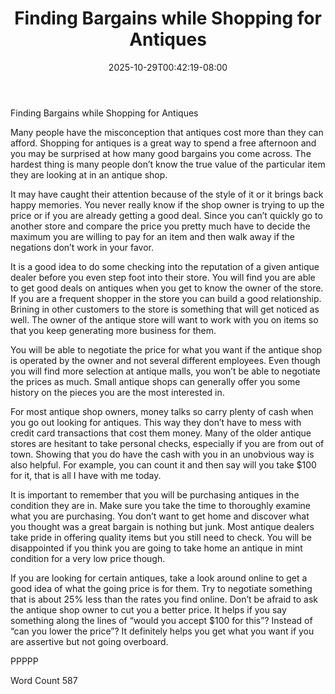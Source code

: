 ﻿---
title: "Finding Bargains while Shopping for Antiques"
date: 2025-10-29T00:42:19-08:00
description: "txt Tips for Web Success"
featured_image: "/images/txt.jpg"
tags: ["txt"]
---

Finding Bargains while Shopping for Antiques

Many people have the misconception that antiques cost more than they can afford. Shopping for antiques is a great way to spend a free afternoon and you may be surprised at how many good bargains you come across. The hardest thing is many people don’t know the true value of the particular item they are looking at in an antique shop. 

It may have caught their attention because of the style of it or it brings back happy memories. You never really know if the shop owner is trying to up the price or if you are already getting a good deal. Since you can’t quickly go to another store and compare the price you pretty much have to decide the maximum you are willing to pay for an item and then walk away if the negations don’t work in your favor. 

It is a good idea to do some checking into the reputation of a given antique dealer before you even step foot into their store. You will find you are able to get good deals on antiques when you get to know the owner of the store. If you are a frequent shopper in the store you can build a good relationship. Brining in other customers to the store is something that will get noticed as well. The owner of the antique store will want to work with you on items so that you keep generating more business for them. 

You will be able to negotiate the price for what you want if the antique shop is operated by the owner and not several different employees. Even though you will find more selection at antique malls, you won’t be able to negotiate the prices as much. Small antique shops can generally offer you some history on the pieces you are the most interested in.

For most antique shop owners, money talks so carry plenty of cash when you go out looking for antiques. This way they don’t have to mess with credit card transactions that cost them money. Many of the older antique stores are hesitant to take personal checks, especially if you are from out of town. Showing that you do have the cash with you in an unobvious way is also helpful. For example, you can count it and then say will you take $100 for it, that is all I have with me today. 

It is important to remember that you will be purchasing antiques in the condition they are in. Make sure you take the time to thoroughly examine what you are purchasing. You don’t want to get home and discover what you thought was a great bargain is nothing but junk. Most antique dealers take pride in offering quality items but you still need to check. You will be disappointed if you think you are going to take home an antique in mint condition for a very low price though. 

If you are looking for certain antiques, take a look around online to get a good idea of what the going price is for them. Try to negotiate something that is about 25% less than the rates you find online. Don’t be afraid to ask the antique shop owner to cut you a better price. It helps if you say something along the lines of “would you accept $100 for this”? Instead of “can you lower the price”? It definitely helps you get what you want if you are assertive but not going overboard. 

PPPPP

Word Count 587





